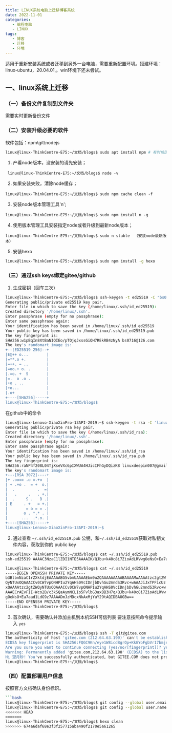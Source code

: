 ```yaml
---
title: LINUX系统电脑上迁移博客系统
date: 2022-11-01
categories:
   - 编程电脑
   - LINUX
tags: 
   - 博客
   - 迁移
   - 环境 
---
```


适用于重新安装系统或者迁移到另外一台电脑，需要重新配置环境。搭建环境：linux-ubuntu，20.04.01,。win环境下还未尝试。
<!-- more -->

## 一、linux系统上迁移

### （一）备份文件复制到文件夹
需要实时更新备份文件

### （二）安装升级必要的软件
软件包括：npm\git\nodejs

```bash
linux@linux-ThinkCentre-E75:~/文档/blogs$ sudo apt install npm # 有时候因为版本不对报错，需要把nodejs升级到最新版本
```

1. 产看node版本，没安装的请先安装；

```
 linux@linux-ThinkCentre-E75:~/文档/blogs$ node -v
```

2. 如果安装失败，清除node缓存；

```
linux@linux-ThinkCentre-E75:~/文档/blogs$ sudo npm cache clean -f  
```

3. 安装node版本管理工具'n';

```
linux@linux-ThinkCentre-E75:~/文档/blogs$ sudo npm install n -g
```

4. 使用版本管理工具安装指定node或者升级到最新node版本；

```
linux@linux-ThinkCentre-E75:~/文档/blogs$ sudo n stable  （安装node最新版本）
```

5. 安装hexo

```bash
linux@linux-ThinkCentre-E75:~/文档/blogs$ sudo npm install -g hexo

```

### （三）通过ssh keys绑定gitee/github

1. 生成密钥（回车三次）

```bash
linux@linux-ThinkCentre-E75:~/文档/blogs$ ssh-keygen -t ed25519 -C "bs0716@126.com"  
Generating public/private ed25519 key pair.
Enter file in which to save the key (/home/linux/.ssh/id_ed25519): 
Created directory '/home/linux/.ssh'.
Enter passphrase (empty for no passphrase): 
Enter same passphrase again: 
Your identification has been saved in /home/linux/.ssh/id_ed25519
Your public key has been saved in /home/linux/.ssh/id_ed25519.pub
The key fingerprint is:
SHA256:w1pBqIn8XtBaNIQIEo/pTOjqJxssGiQH7REkRB4zNyA bs0716@126.com
The key's randomart image is:
+--[ED25519 256]--+
|E@++ o...        |
|=**.o +.         |
|=++. = ..        |
|=oo.+ o. .       |
|.=o. +  S        |
|=.  o .o .       |
|+o . ..          |
|+o...            |
|.o+              |
+----[SHA256]-----+
linux@linux-ThinkCentre-E75:~/文档/blogs$
```
在github中的命令

```bash
linux@linux-Lenovo-XiaoXinPro-13API-2019:~$ ssh-keygen -t rsa -C 'linuxdeepin007@gmail.com'
Generating public/private rsa key pair.
Enter file in which to save the key (/home/linux/.ssh/id_rsa): 
Created directory '/home/linux/.ssh'.
Enter passphrase (empty for no passphrase): 
Enter same passphrase again: 
Your identification has been saved in /home/linux/.ssh/id_rsa
Your public key has been saved in /home/linux/.ssh/id_rsa.pub
The key fingerprint is:
SHA256:raNP4f208L04TjXseVXc6pIXWUA4HJicIFhGyDQizK8 linuxdeepin007@gmail.com
The key's randomart image is:
+---[RSA 3072]----+
|+ .oo== .o =.+o  |
| + .+o .  = +  o.|
|  .          .  =|
|   .     .   . +.|
|  .     S .   B .|
| E     . +   = +.|
|        = o = = .|
|       o . *.* . |
|      ...  .*.o. |
+----[SHA256]-----+
linux@linux-Lenovo-XiaoXinPro-13API-2019:~$ 

```

2. 通过查看 `~/.ssh/id_ed25519.pub` 公钥，和`~/.ssh/id_ed25519`获取对私钥文件内容，获取到你的 public key

```bash
linux@linux-ThinkCentre-E75:~/文档/blogs$ cat ~/.ssh/id_ed25519.pub
ssh-ed25519 AAAAC3NzaC1lZDI1NTE5AAAAIK/QJbu+k40c8i7ZioAdLRVwgOeNsO+Ea7aad1LdG9z7 bs0716@126.com

linux@linux-ThinkCentre-E75:~/文档/blogs$ cat ~/.ssh/id_ed25519
-----BEGIN OPENSSH PRIVATE KEY-----
b3BlbnNzaC1rZXktdjEAAAAABG5vbmUAAAAEbm9uZQAAAAAAAAABAAAAMwAAAAtzc2gtZW
QyNTUxOQAAACCv0CW7vpONHPIu2YqAHS0VcIDnjbDvhGu2mndS3Rvc+wAAAJiJxTPFicUz
xQAAAAtzc2gtZWQyNTUxOQAAACCv0CW7vpONHPIu2YqAHS0VcIDnjbDvhGu2mndS3Rvc+w
AAAECrAEvFII+Wco2D/c3kSQaAymNCLIo5FvlbG3axBB3H7q/QJbu+k40c8i7ZioAdLRVw
gOeNsO+Ea7aad1LdG9z7AAAADmJzMDcxNkAxMjYuY29tAQIDBAUGBw==
-----END OPENSSH PRIVATE KEY-----
linux@linux-ThinkCentre-E75:~/文档/blogs$
```

3.  首次确认，需要确认并添加主机到本机SSH可信列表
要注意按照命令提示输入 `yes`

```bash
linux@linux-ThinkCentre-E75:~/文档/blogs$ ssh -T git@gitee.com
The authenticity of host 'gitee.com (212.64.63.190)' can't be established.
ECDSA key fingerprint is SHA256:FQGC9Kn/eye1W8icdBgrQp+KkGYoFgbVr17bmjey0Wc.
Are you sure you want to continue connecting (yes/no/[fingerprint])? yes
Warning: Permanently added 'gitee.com,212.64.63.190' (ECDSA) to the list of known hosts.
Hi 望月砂! You've successfully authenticated, but GITEE.COM does not provide shell access.
linux@linux-ThinkCentre-E75:~/文档/blogs$
```

### （四）配置部署用户信息
按照官方文档确认身份标识。

```bash
```bash
linux@linux-ThinkCentre-E75:~/文档/blogs$ git config --global user.email "bs0716@126.com"
linux@linux-ThinkCentre-E75:~/文档/blogs$ git config --global user.name "linuxdeepin007"
<<<<<<< HEAD
=======
linux@linux-ThinkCentre-E75:~/文档/blogs$ hexo clean
>>>>>>> 674a6daf68e3f3f257715aba490f2170e5a61265
```
